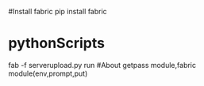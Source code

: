 #Install fabric
pip install fabric
# pythonScripts
fab -f serverupload.py run
#About
getpass module,fabric module(env,prompt,put)
